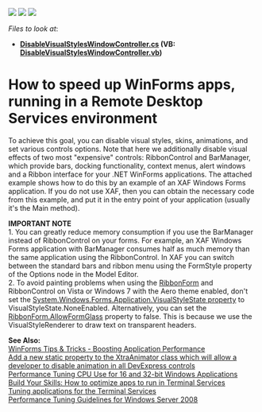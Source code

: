 <!-- default badges list -->
![](https://img.shields.io/endpoint?url=https://codecentral.devexpress.com/api/v1/VersionRange/128615359/13.2.5%2B)
[![](https://img.shields.io/badge/Open_in_DevExpress_Support_Center-FF7200?style=flat-square&logo=DevExpress&logoColor=white)](https://supportcenter.devexpress.com/ticket/details/E2034)
[![](https://img.shields.io/badge/📖_How_to_use_DevExpress_Examples-e9f6fc?style=flat-square)](https://docs.devexpress.com/GeneralInformation/403183)
<!-- default badges end -->
<!-- default file list -->
*Files to look at*:

* **[DisableVisualStylesWindowController.cs](./CS/DisableVisualStylesModule.Win/DisableVisualStylesWindowController.cs) (VB: [DisableVisualStylesWindowController.vb](./VB/DisableVisualStylesModule.Win/DisableVisualStylesWindowController.vb))**
<!-- default file list end -->
# How to speed up WinForms apps, running in a Remote Desktop Services environment


<p>To achieve this goal, you can disable visual styles, skins, animations, and set various controls options. Note that here we additionally disable visual effects of two most "expensive" controls: RibbonControl and BarManager, which provide bars, docking functionality, context menus, alert windows and a Ribbon interface for your .NET WinForms applications. The attached example shows how to do this by an example of an XAF Windows Forms application. If you do not use XAF, then you can obtain the necessary code from this example, and put it in the entry point of your application (usually it's the Main method).</p>
<p><strong>IMPORTANT NOTE</strong><br /> 1. You can greatly reduce memory consumption if you use the BarManager instead of RibbonControl on your forms. For example, an XAF Windows Forms application with BarManager consumes half as much memory than the same application using the RibbonControl. In XAF you can switch between the standard bars and ribbon menu using the FormStyle property of the Options node in the Model Editor.<br /> 2. To avoid painting problems when using the <a href="http://documentation.devexpress.com/#WindowsForms/CustomDocument2642"><u>RibbonForm</u></a> and RibbonControl on Vista or Windows 7 with the Aero theme enabled, don't set the <a href="http://msdn.microsoft.com/en-us/library/system.windows.forms.application.visualstylestate.aspx"><u>System.Windows.Forms.Application.VisualStyleState property</u></a> to VisualStyleState.NoneEnabled. Alternatively, you can set the <a href="http://documentation.devexpress.com/#WindowsForms/DevExpressXtraBarsRibbonRibbonForm_AllowFormGlasstopic"><u>RibbonForm.AllowFormGlass</u></a> property to false. This is because we use the VisualStyleRenderer to draw text on transparent headers.</p>
<p><strong>See Also:</strong><br /> <a href="https://community.devexpress.com/blogs/winforms/archive/2018/07/12/winforms-tips-amp-tricks-boosting-application-performance.aspx">WinForms Tips & Tricks - Boosting Application Performance</a><br /> <a href="https://www.devexpress.com/Support/Center/p/S33335">Add a new static property to the XtraAnimator class which will allow a developer to disable animation in all DevExpress controls</a><br /> <a href="http://support.microsoft.com/kb/186628"><u>Performance Tuning CPU Use for 16 and 32-bit Windows Applications</u></a><br /> <a href="http://www.techrepublic.com/article/build-your-skills-how-to-optimize-apps-to-run-in-terminal-services/"><u>Build Your Skills: How to optimize apps to run in Terminal Services</u></a><br /> <a href="http://www.techrepublic.com/article/solutionbase-tuning-applications-for-the-terminal-services/"><u>Tuning applications for the Terminal Services</u></a><br /> <a href="http://www.microsoft.com/whdc/system/sysperf/Perf_tun_srv.mspx"><u>Performance Tuning Guidelines for Windows Server 2008</u></a></p>

<br/>


